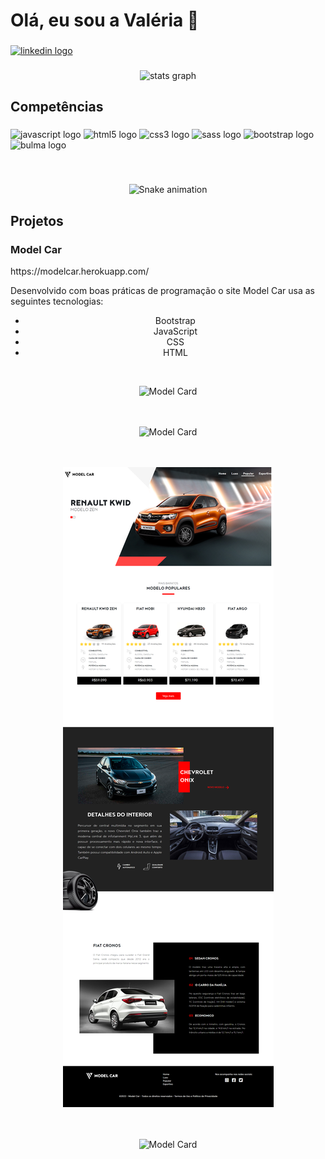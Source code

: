 <h1 align="left">Olá, eu sou a Valéria 👋</h1>

###

<div align="left">
  <a href="https://www.linkedin.com/in/valeria-pessoa-vall/" target="_blank">
    <img src="https://img.shields.io/static/v1?message=LinkedIn&logo=linkedin&label=&color=0077B5&logoColor=white&labelColor=&style=for-the-badge" height="35" alt="linkedin logo"  />
  </a>
</div>

###

<div align="center">
  <img src="https://github-readme-stats.vercel.app/api?hide_title=false&hide_rank=false&show_icons=true&include_all_commits=true&count_private=true&disable_animations=false&theme=dracula&locale=en&hide_border=false&username=valeria-pessoa" height="150" alt="stats graph"  />
 <!--  <img src="https://github-readme-stats.vercel.app/api/top-langs?locale=en&hide_title=false&layout=compact&card_width=320&langs_count=5&theme=dracula&hide_border=false&username=valeria-pessoa" height="150" alt="languages graph"  />
</div> -->

###

<h2 align="left">Competências</h2>

###

<div align="left">
  <img src="https://cdn.jsdelivr.net/gh/devicons/devicon/icons/javascript/javascript-original.svg" height="30" width="42" alt="javascript logo"  />
  <img src="https://cdn.jsdelivr.net/gh/devicons/devicon/icons/html5/html5-original.svg" height="30" width="42" alt="html5 logo"  />
  <img src="https://cdn.jsdelivr.net/gh/devicons/devicon/icons/css3/css3-original.svg" height="30" width="42" alt="css3 logo"  />
  <img src="https://cdn.jsdelivr.net/gh/devicons/devicon/icons/sass/sass-original.svg" height="30" width="42" alt="sass logo"  />
  <img src="https://cdn.jsdelivr.net/gh/devicons/devicon/icons/bootstrap/bootstrap-original.svg" height="30" width="42" alt="bootstrap logo"  />
  <img src="https://cdn.jsdelivr.net/gh/devicons/devicon/icons/bulma/bulma-plain.svg" height="30" width="42" alt="bulma logo"  />
</div>

###

<br clear="both">


![Snake animation](https://github.com/valeria-pessoa/valeria-pessoa/blob/output/github-contribution-grid-snake.svg)

###
<h2 align="left">Projetos</h2>

<h3 align="left">Model Car</h3>

<p align="left">https://modelcar.herokuapp.com/</p>

<p align="left">Desenvolvido com boas práticas de programação o site Model Car usa as seguintes tecnologias:</p>

<ul>
  <li>Bootstrap</li>
  <li>JavaScript</li>
  <li>CSS</li>
  <li>HTML</li>
</ul>
<br>

![Model Card](/images/img-1.png "Model Car")
<br><br><br>

![Model Card](/images/img-2.png "Model Car")
<br><br><br>

![Model Card](/images/img-3.png "Model Car")
<br><br><br>

![Model Card](/images/img-4.png "Model Car")
<br><br><br>
